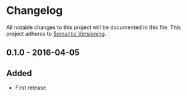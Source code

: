 # Changelog

All notable changes to this project will be documented in this file.
This project adheres to [Semantic Versioning](http://semver.org/).

## 0.1.0 - 2016-04-05
## Added
- First release